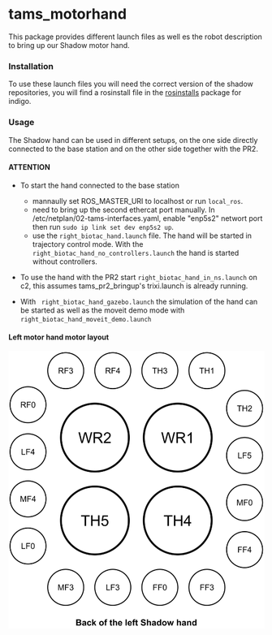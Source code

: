 # tams_motorhand

This package provides different launch files as well es the robot description to bring up our Shadow motor hand.

### Installation

To use these launch files you will need the correct version of the shadow repositories, you will find a rosinstall file in the [rosinstalls](https://github.com/TAMS-Group/rosinstalls) package for indigo.

### Usage

The Shadow hand can be used in different setups, on the one side directly connected to the base station and on the other side together with the PR2.

#### ATTENTION

* To start the hand connected to the base station 
    - mannaully set ROS_MASTER_URI to localhost or run ``` local_ros ```.
    - need to bring up the second ethercat port manually. In /etc/netplan/02-tams-interfaces.yaml, enable "enp5s2" networt port then run ```sudo ip link set dev enp5s2 up```.
    - use the ```right_biotac_hand.launch``` file. The hand will be started in trajectory control mode. With the ```right_biotac_hand_no_controllers.launch``` the hand is started without controllers.


* To use the hand with the PR2 start ```right_biotac_hand_in_ns.launch``` on c2, this assumes tams_pr2_bringup's trixi.launch is already running.

* With ``` right_biotac_hand_gazebo.launch``` the simulation of the hand can be started as well as the moveit demo mode with ``` right_biotac_hand_moveit_demo.launch```

#### Left motor hand motor layout

![](tams_motorhand/media/left_shadow_hand_motor_layout.svg)
